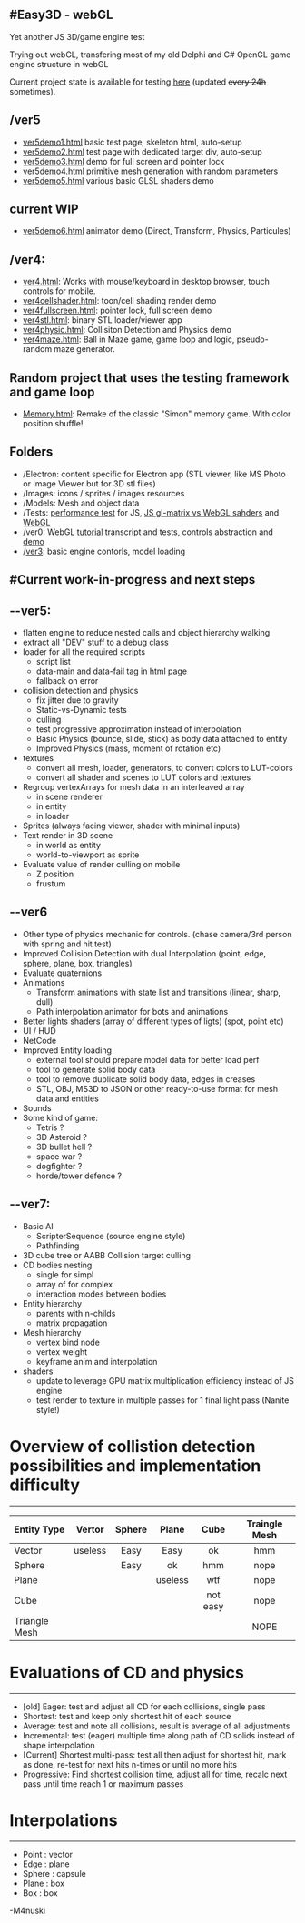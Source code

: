 #Easy3D - webGL
----------
Yet another JS 3D/game engine test

Trying out webGL, transfering most of my old Delphi and C# OpenGL game engine structure in webGL

Current project state is available for testing [here](https://m4nusky.com/projects/Easy3D_webGL/) (updated ~~every 24h~~ sometimes).

## /ver5
- [ver5demo1.html](https://m4nusky.com/projects/Easy3D_webGL/ver5demo1.html) basic test page, skeleton html, auto-setup
- [ver5demo2.html](https://m4nusky.com/projects/Easy3D_webGL/ver5demo2.html) test page with dedicated target div, auto-setup
- [ver5demo3.html](https://m4nusky.com/projects/Easy3D_webGL/ver5demo3.html) demo for full screen and pointer lock
- [ver5demo4.html](https://m4nusky.com/projects/Easy3D_webGL/ver5demo4.html) primitive mesh generation with random parameters
- [ver5demo5.html](https://m4nusky.com/projects/Easy3D_webGL/ver5demo5.html) various basic GLSL shaders demo
## current WIP
- [ver5demo6.html](https://m4nusky.com/projects/Easy3D_webGL/ver5demo6.html) animator demo (Direct, Transform, Physics, Particules)

## /ver4: 
- [ver4.html](https://m4nusky.com/projects/Easy3D_webGL/ver4/ver4.hmtl): Works with mouse/keyboard in desktop browser, touch controls for mobile.
- [ver4cellshader.html](https://m4nusky.com/projects/Easy3D_webGL/ver4/ver4cellshader.html): toon/cell shading render demo
- [ver4fullscreen.html](https://m4nusky.com/projects/Easy3D_webGL/ver4/ver4fullscreen.html): pointer lock, full screen demo
- [ver4stl.html](https://m4nusky.com/projects/Easy3D_webGL/ver4/ver4stl.html): binary STL loader/viewer app 
- [ver4physic.html](https://m4nusky.com/projects/Easy3D_webGL/ver4/ver4physic.html): Collisiton Detection and Physics demo
- [ver4maze.html](https://m4nusky.com/projects/Easy3D_webGL/ver4/ver4maze.html): Ball in Maze game, game loop and logic, pseudo-random maze generator.

## Random project that uses the testing framework and game loop 
- [Memory.html](https://m4nusky.com/Memory/Memory.html): Remake of the classic "Simon" memory game. With color position shuffle!

## Folders 
- /Electron: content specific for Electron app (STL viewer, like MS Photo or Image Viewer but for 3D stl files)
- /Images: icons / sprites / images resources
- /Models: Mesh and object data
- /Tests: [performance test](https://m4nusky.com/projects/Easy3D_webGL/tests/test1.html) for JS, [JS gl-matrix vs WebGL sahders](https://m4nusky.com/projects/Easy3D_webGL/tests/testMat.html) and [WebGL](https://m4nusky.com/projects/Easy3D_webGL/Tests/testMatShader.html)
- /ver0: WebGL [tutorial](https://m4nusky.com/projects/Easy3D_webGL/ver0/tuto1.html) transcript and tests, controls abstraction and [demo](https://m4nusky.com/projects/Easy3D_webGL/ver0/tuto2.html)
- /[ver3](https://m4nusky.com/projects/Easy3D_webGL/ver3/ver3.html): basic engine contorls, model loading

#Current work-in-progress and next steps
----------
## --ver5:
- flatten engine to reduce nested calls and object hierarchy walking
- extract all "DEV" stuff to a debug class
- loader for all the required scripts
    - script list
    - data-main and data-fail tag in html page
    - fallback on error
- collision detection and physics
    - fix jitter due to gravity
    - Static-vs-Dynamic tests
    - culling
    - test progressive approximation instead of interpolation
    - Basic Physics (bounce, slide, stick) as body data attached to entity
    - Improved Physics (mass, moment of rotation etc)
- textures
    - convert all mesh, loader, generators, to convert colors to LUT-colors
    - convert all shader and scenes to LUT colors and textures
- Regroup vertexArrays for mesh data in an interleaved array
    - in scene renderer
    - in entity
    - in loader
- Sprites (always facing viewer, shader with minimal inputs)
- Text render in 3D scene
    - in world as entity
    - world-to-viewport as sprite
- Evaluate value of render culling on mobile
    - Z position
    - frustum

## --ver6
- Other type of physics mechanic for controls. (chase camera/3rd person with spring and hit test)
- Improved Collision Detection with dual Interpolation (point, edge, sphere, plane, box, triangles)
- Evaluate quaternions
- Animations
    - Transform animations with state list and transitions (linear, sharp, dull)
    - Path interpolation animator for bots and animations
- Better lights shaders (array of different types of ligts) (spot, point etc)
- UI / HUD
- NetCode
- Improved Entity loading
    - external tool should prepare model data for better load perf
    - tool to generate solid body data
    - tool to remove duplicate solid body data, edges in creases
    - STL, OBJ, MS3D to JSON or other ready-to-use format for mesh data and entities
- Sounds
- Some kind of game:
    - Tetris ?
    - 3D Asteroid ?
    - 3D bullet hell ?
    - space war ?
    - dogfighter ?
    - horde/tower defence ?

## --ver7:
- Basic AI
    - ScripterSequence (source engine style)
    - Pathfinding
- 3D cube tree or AABB Collision target culling
- CD bodies nesting
    - single for simpl
    - array of for complex
    - interaction modes between bodies
- Entity hierarchy
    - parents with n-childs
    - matrix propagation
- Mesh hierarchy
    - vertex bind node
    - vertex weight
    - keyframe anim and interpolation
- shaders
    - update to leverage GPU matrix multiplication efficiency instead of JS engine
    - test render to texture in multiple passes for 1 final light pass (Nanite style!) 

# Overview of collistion detection possibilities and implementation difficulty
-----------

| Entity Type   | Vertor  | Sphere | Plane | Cube | Traingle Mesh |
|:------------- |:-------:|:------:|:-----:|:----:|:-------------:|
| Vector        | useless |  Easy  | Easy  |  ok  |  hmm |
| Sphere        |         |  Easy  |  ok   |  hmm | nope |
| Plane         |         |        |  useless | wtf | nope |
| Cube          |         |        |       | not easy | nope |
| Triangle Mesh |         |        |       |       | NOPE |

# Evaluations of CD and physics
-----------
* [old] Eager: test and adjust all CD for each collisions, single pass
* Shortest: test and keep only shortest hit of each source
* Average: test and note all collisions, result is average of all adjustments
* Incremental: test (eager) multiple time along path of CD solids instead of shape interpolation
* [Current] Shortest multi-pass: test all then adjust for shortest hit, mark as done, re-test for next hits n-times or until no more hits
* Progressive: Find shortest collision time, adjust all for time, recalc next pass until time reach 1 or maximum passes

# Interpolations
-----------
* Point : vector
* Edge : plane
* Sphere : capsule
* Plane : box
* Box : box

-M4nuski
